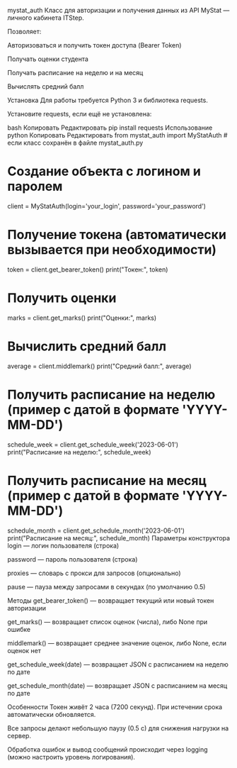 mystat_auth
Класс для авторизации и получения данных из API MyStat — личного кабинета ITStep.

Позволяет:

Авторизоваться и получить токен доступа (Bearer Token)

Получать оценки студента

Получать расписание на неделю и на месяц

Вычислять средний балл

Установка
Для работы требуется Python 3 и библиотека requests.

Установите requests, если ещё не установлена:

bash
Копировать
Редактировать
pip install requests
Использование
python
Копировать
Редактировать
from mystat_auth import MyStatAuth  # если класс сохранён в файле mystat_auth.py

# Создание объекта с логином и паролем
client = MyStatAuth(login='your_login', password='your_password')

# Получение токена (автоматически вызывается при необходимости)
token = client.get_bearer_token()
print("Токен:", token)

# Получить оценки
marks = client.get_marks()
print("Оценки:", marks)

# Вычислить средний балл
average = client.middlemark()
print("Средний балл:", average)

# Получить расписание на неделю (пример с датой в формате 'YYYY-MM-DD')
schedule_week = client.get_schedule_week('2023-06-01')
print("Расписание на неделю:", schedule_week)

# Получить расписание на месяц (пример с датой в формате 'YYYY-MM-DD')
schedule_month = client.get_schedule_month('2023-06-01')
print("Расписание на месяц:", schedule_month)
Параметры конструктора
login — логин пользователя (строка)

password — пароль пользователя (строка)

proxies — словарь с прокси для запросов (опционально)

pause — пауза между запросами в секундах (по умолчанию 0.5)

Методы
get_bearer_token() — возвращает текущий или новый токен авторизации

get_marks() — возвращает список оценок (числа), либо None при ошибке

middlemark() — возвращает среднее значение оценок, либо None, если оценок нет

get_schedule_week(date) — возвращает JSON с расписанием на неделю по дате

get_schedule_month(date) — возвращает JSON с расписанием на месяц по дате

Особенности
Токен живёт 2 часа (7200 секунд). При истечении срока автоматически обновляется.

Все запросы делают небольшую паузу (0.5 с) для снижения нагрузки на сервер.

Обработка ошибок и вывод сообщений происходит через logging (можно настроить уровень логирования).
